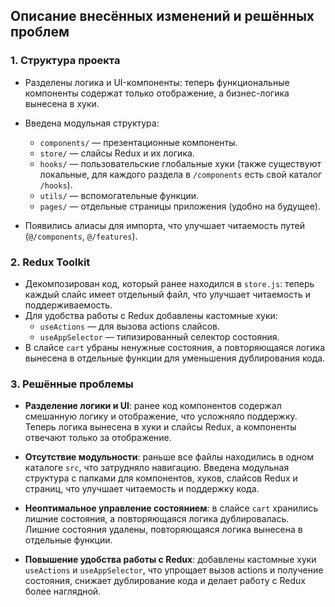 ## Описание внесённых изменений и решённых проблем

### 1. Структура проекта

- Разделены логика и UI-компоненты: теперь функциональные компоненты содержат только отображение, а бизнес-логика вынесена в хуки.

- Введена модульная структура:
  - `components/` — презентационные компоненты.
  - `store/` — слайсы Redux и их логика.
  - `hooks/` — пользовательские глобальные хуки (также существуют локальные, для каждого раздела в `/components` есть свой каталог `/hooks`).
  - `utils/` — вспомогательные функции.
  - `pages/` — отдельные страницы приложения (удобно на будущее).

- Появились алиасы для импорта, что улучшает читаемость путей (`@/components`, `@/features`).


### 2. Redux Toolkit

- Декомпозирован код, который ранее находился в `store.js`: теперь каждый слайс имеет отдельный файл, что улучшает читаемость и поддерживаемость.
- Для удобства работы с Redux добавлены кастомные хуки:
  - `useActions` — для вызова actions слайсов.
  - `useAppSelector` — типизированный селектор состояния.
- В слайсе `cart` убраны ненужные состояния, а повторяющаяся логика вынесена в отдельные функции для уменьшения дублирования кода.

### 3. Решённые проблемы

- **Разделение логики и UI**: ранее код компонентов содержал смешанную логику и отображение, что усложняло поддержку. Теперь логика вынесена в хуки и слайсы Redux, а компоненты отвечают только за отображение.

- **Отсутствие модульности**: раньше все файлы находились в одном каталоге `src`, что затрудняло навигацию. Введена модульная структура с папками для компонентов, хуков, слайсов Redux и страниц, что улучшает читаемость и поддержку кода.

- **Неоптимальное управление состоянием**: в слайсе `cart` хранились лишние состояния, а повторяющаяся логика дублировалась. Лишние состояния удалены, повторяющаяся логика вынесена в отдельные функции.

- **Повышение удобства работы с Redux**: добавлены кастомные хуки `useActions` и `useAppSelector`, что упрощает вызов actions и получение состояния, снижает дублирование кода и делает работу с Redux более наглядной.
